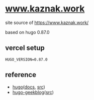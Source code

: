 
# www.kaznak.work

site source of https://www.kaznak.work/

based on hugo 0.87.0

## vercel setup

```
HUGO_VERSION=0.87.0
```

## reference

- [hugo](https://gohugo.io/)([docs](https://gohugo.io/documentation/), [src](https://github.com/gohugoio/hugo))
- [hugo-geekblog](https://hugo-geekblog.geekdocs.de/)([src](https://github.com/thegeeklab/hugo-geekblog))

